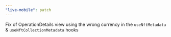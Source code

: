 ```yaml
---
"live-mobile": patch
---
```


Fix of OperationDetails view using the wrong currency in the `useNftMetadata` & `useNftCollectionMetadata` hooks
